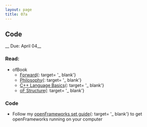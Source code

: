 ```yaml
---
layout: page
title: 07a
---
```


## Code
__ Due: April 04__

### Read:
- ofBook
    - [Forward](https://openframeworks.cc/ofBook/chapters/foreword.html){: target= '_ blank'}
    - [Philosophy](https://openframeworks.cc/ofBook/chapters/of_philosophy.html){: target= '_ blank'}
    - [C++ Language Basics](https://openframeworks.cc/ofBook/chapters/cplusplus_basics.html){: target= '_ blank'}
    - [oF Structure](https://openframeworks.cc/ofBook/chapters/setup_and_project_structure.html){: target= '_ blank'}

### Code
- Follow my [openFrameworks set guide](https://ajbajb.github.io/ARTTECH3135-spring2019/2019/03/06/oFsetup.html){: target= '_ blank'} to get openFrameworks running on your computer
